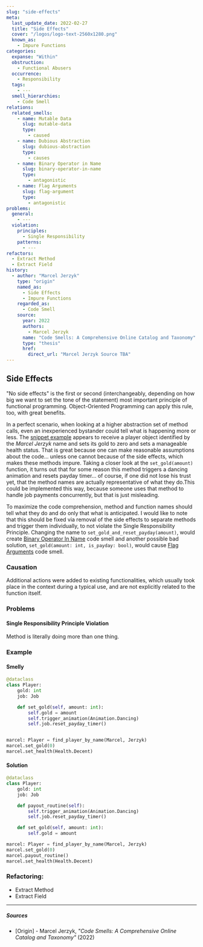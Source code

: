 ```yaml
---
slug: "side-effects"
meta:
  last_update_date: 2022-02-27
  title: "Side Effects"
  cover: "/logos/logo-text-2560x1280.png"
  known_as:
    - Impure Functions
categories:
  expanse: "Within"
  obstruction:
    - Functional Abusers
  occurrence:
    - Responsibility
  tags:
    - ---
  smell_hierarchies:
    - Code Smell
relations:
  related_smells:
    - name: Mutable Data
      slug: mutable-data
      type:
        - caused
    - name: Dubious Abstraction
      slug: dubious-abstraction
      type:
        - causes
    - name: Binary Operator in Name
      slug: binary-operator-in-name
      type:
        - antagonistic
    - name: Flag Arguments
      slug: flag-argument
      type:
        - antagonistic
problems:
  general:
    - ---
  violation:
    principles:
      - Single Responsibility
    patterns:
      - ---
refactors:
  - Extract Method
  - Extract Field
history:
  - author: "Marcel Jerzyk"
    type: "origin"
    named_as:
      - Side Effects
      - Impure Functions
    regarded_as:
      - Code Smell
    source:
      year: 2022
      authors:
        - Marcel Jerzyk
      name: "Code Smells: A Comprehensive Online Catalog and Taxonomy"
      type: "thesis"
      href:
        direct_url: "Marcel Jerzyk Source TBA"
---
```


## Side Effects

"No side effects" is the first or second (interchangeably, depending on how big we want to set the tone of the statement) most important principle of functional programming. Object-Oriented Programming can apply this rule, too, with great benefits.

In a perfect scenario, when looking at a higher abstraction set of method calls, even an inexperienced bystander could tell what is happening more or less. The [snippet example](#example) appears to receive a player object identified by the _Marcel Jerzyk_ name and sets its gold to zero and sets a manageable health status. That is great because one can make reasonable assumptions about the code... unless one cannot because of the side effects, which makes these methods impure. Taking a closer look at the `set_gold(amount)` function, it turns out that for some reason this method triggers a dancing animation and resets payday timer... of course, if one did not lose his trust yet, that the method names are actually representative of what they do.This could be implemented this way, because someone uses that method to handle job payments concurrently, but that is just misleading.

To maximize the code comprehension, method and function names should tell what they do and do only that what is anticipated. I would like to note that this should be fixed via removal of the side effects to separate methods and trigger them individually, to not violate the Single Responsibility Principle. Changing the name to `set_gold_and_reset_payday(amount)`, would create [Binary Operator In Name](./binary-operator-in-name.md) code smell and another possible bad solution, `set_gold(amount: int, is_payday: bool)`, would cause [Flag Arguments](./flag-argument.md) code smell.

### Causation

Additional actions were added to existing functionalities, which usually took place in the context during a typical use, and are not explicitly related to the function itself.

### Problems

#### **Single Responsibility Principle Violation**

Method is literally doing more than one thing.

### Example

<div class="example-block">

#### Smelly

```py
@dataclass
class Player:
    gold: int
    job: Job

    def set_gold(self, amount: int):
        self.gold = amount
        self.trigger_animation(Animation.Dancing)
        self.job.reset_payday_timer()


marcel: Player = find_player_by_name(Marcel, Jerzyk)
marcel.set_gold(0)
marcel.set_health(Health.Decent)
```

#### Solution

```py
@dataclass
class Player:
    gold: int
    job: Job

    def payout_routine(self):
        self.trigger_animation(Animation.Dancing)
        self.job.reset_payday_timer()

    def set_gold(self, amount: int):
        self.gold = amount

marcel: Player = find_player_by_name(Marcel, Jerzyk)
marcel.set_gold(0)
marcel.payout_routine()
marcel.set_health(Health.Decent)
```

</div>

### Refactoring:

- Extract Method
- Extract Field

---

##### Sources

- [Origin] - Marcel Jerzyk, _"Code Smells: A Comprehensive Online Catalog and Taxonomy"_ (2022)
